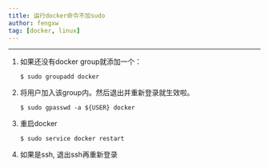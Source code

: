 ```yaml
---
title: 运行docker命令不加sudo 
author: fengxw
tag: [docker, linux]
---
```


---

1. 如果还没有docker group就添加一个：

    ```console
    $ sudo groupadd docker
    ```

2. 将用户加入该group内。然后退出并重新登录就生效啦。

    ```console
    $ sudo gpasswd -a ${USER} docker
    ```

3. 重启docker

    ```console
    $ sudo service docker restart
    ```

4. 如果是ssh, 退出ssh再重新登录
